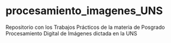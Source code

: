 # procesamiento_imagenes_UNS
Repositorio con los Trabajos Prácticos de la materia de Posgrado Procesamiento Digital de Imágenes dictada en la UNS

